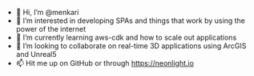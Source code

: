 - 👋 Hi, I’m @menkari
- 👀 I’m interested in developing SPAs and things that work by using the power of the internet 
- 🌱 I’m currently learning aws-cdk and how to scale out applications
- 💞️ I’m looking to collaborate on real-time 3D applications using ArcGIS and Unreal5
- 📫 Hit me up on GitHub or through https://neonlight.io
